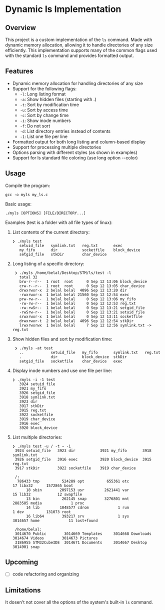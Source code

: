 # Dynamic ls Implementation

## Overview

This project is a custom implementation of the `ls` command. Made with dynamic memory allocation, allowing it to handle directories of any size efficiently. This implementation supports many of the common flags used with the standard `ls` command and provides formatted output.

## Features

- Dynamic memory allocation for handling directories of any size
- Support for the following flags:
  - `-l`: Long listing format
  - `-a`: Show hidden files (starting with .)
  - `-t`: Sort by modification time
  - `-u`: Sort by access time
  - `-c`: Sort by change time
  - `-i`: Show inode numbers
  - `-f`: Do not sort
  - `-d`: List directory entries instead of contents
  - `-1`: List one file per line
- Formatted output for both long listing and column-based display
- Support for processing multiple directories
- Options parsing with different styles (as shown in examples)
- Support for ls standard file coloring (use long option --color)


## Usage

Compile the program:

   ```
   gcc -o myls my_ls.c
   ```

Basic usage:

```
./myls [OPTIONS] [FILE/DIRECTORY...]
```

Examples (test is a folder with all file types of linux): 

1. List contents of the current directory:
   ``` 
   ❯ ./myls test
      setuid_file   symlink.txt   reg.txt       exec          
      my_fifo       dir           socketfile    block_device  
      setgid_file   stkDir        char_device  
   ```

2. Long listing of a specific directory:

   ``` 
    ❯ ./myls /home/belal/Desktop/STM/ls/test -l
      total 32
      brw-r--r--  1 root  root      0 Sep 12 13:06 block_device
      crw-r--r--  1 root  root      0 Sep 12 13:05 char_device
      drwxrwxr-x  2 belal belal  4096 Sep 12 13:20 dir
      -rwxrwxr-x  1 belal belal 21560 Sep 12 12:54 exec
      prw-rw-r--  1 belal belal     0 Sep 12 13:06 my_fifo
      -rw-rw-r--  1 belal belal     0 Sep 12 12:53 reg.txt
      -rw-rwSr--  1 belal belal     0 Sep 12 13:21 setgid_file
      -rwSrw-r--  1 belal belal     0 Sep 12 13:21 setuid_file
      srwxrwxr-x  1 belal belal     0 Sep 12 13:11 socketfile
      drwxrwxr-t  2 belal belal  4096 Sep 12 12:54 stkDir
      lrwxrwxrwx  1 belal belal     7 Sep 12 12:56 symlink.txt -> reg.txt
   ```


3. Show hidden files and sort by modification time:
   ```
    ❯ ./myls -at test                          
      ..            setuid_file   my_fifo       symlink.txt   reg.txt       
      .             dir           block_device  stkDir        
      setgid_file   socketfile    char_device   exec   
   ```

4. Display inode numbers and use one file per line:
   ```
   ❯ ./myls -i -1 test  
      3924 setuid_file
      3921 my_fifo
      3926 setgid_file
      3918 symlink.txt
      3923 dir
      3917 stkDir
      3915 reg.txt
      3922 socketfile
      3919 char_device
      3916 exec
      3920 block_device
   ```

5. List multiple directories:
   ```
   ❯ ./myls test -u / -t ~ -i 
    3924 setuid_file   3923 dir           3921 my_fifo       3918 symlink.txt   
    3926 setgid_file   3916 exec          3920 block_device  3915 reg.txt       
    3917 stkDir        3922 socketfile    3919 char_device   
    
    /:
     786433 tmp          524289 opt          655361 etc              17 libx32      1572865 boot        
         18 sbin        2097153 usr         2621441 var              15 lib32            12 swapfile    
         13 bin          262145 snap        3276801 mnt         2883585 media             1 proc        
         14 lib         1048577 cdrom             1 run               1 dev          131073 root        
         16 lib64        393217 srv               1 sys         3014657 home             11 lost+found  
    
    /home/belal:
    3014670 Public        3014669 Templates     3014668 Downloads     3014674 Videos        3014673 Pictures      
    3186955 STM32CubeIDE  3014671 Documents     3014667 Desktop       3014901 snap   
   ```


## Upcoming
- [ ] code refactoring and organizing

## Limitations

It dosen't not cover all the options of the system's built-in `ls` command. 

